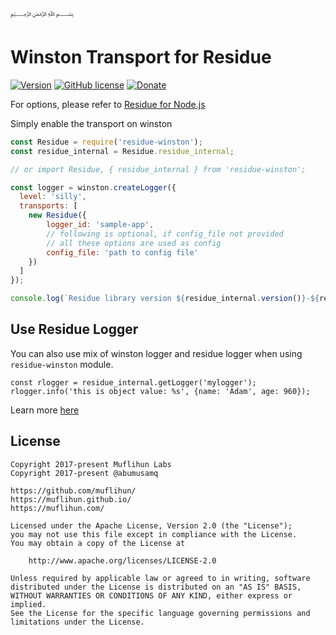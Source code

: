 ﷽

# Winston Transport for Residue

[![Version](https://img.shields.io/npm/v/residue-winston.svg)](https://www.npmjs.com/package/residue-winston)
[![GitHub license](https://img.shields.io/badge/License-Apache%202.0-blue.svg)](https://github.com/muflihun/residue-winston/blob/master/LICENSE)
[![Donate](https://img.shields.io/badge/Donate-PayPal-green.svg)](https://www.paypal.me/MuflihunDotCom/25)

For options, please refer to [Residue for Node.js](https://github.com/muflihun/residue-node#connectoptions)

Simply enable the transport on winston

```javascript
const Residue = require('residue-winston');
const residue_internal = Residue.residue_internal;

// or import Residue, { residue_internal } from 'residue-winston';

const logger = winston.createLogger({
  level: 'silly',
  transports: [
    new Residue({
        logger_id: 'sample-app',
        // following is optional, if config_file not provided
        // all these options are used as config
        config_file: 'path to config file'
    })
  ]
});

console.log(`Residue library version ${residue_internal.version()}-${residue_internal.type()}`); 
```

## Use Residue Logger
You can also use mix of winston logger and residue logger when using `residue-winston` module.

```
const rlogger = residue_internal.getLogger('mylogger');
rlogger.info('this is object value: %s', {name: 'Adam', age: 960});
```

Learn more [here](https://github.com/muflihun/residue-node#usage)

## License
```
Copyright 2017-present Muflihun Labs
Copyright 2017-present @abumusamq

https://github.com/muflihun/
https://muflihun.github.io/
https://muflihun.com/

Licensed under the Apache License, Version 2.0 (the "License");
you may not use this file except in compliance with the License.
You may obtain a copy of the License at

    http://www.apache.org/licenses/LICENSE-2.0

Unless required by applicable law or agreed to in writing, software
distributed under the License is distributed on an "AS IS" BASIS,
WITHOUT WARRANTIES OR CONDITIONS OF ANY KIND, either express or implied.
See the License for the specific language governing permissions and
limitations under the License.
```
